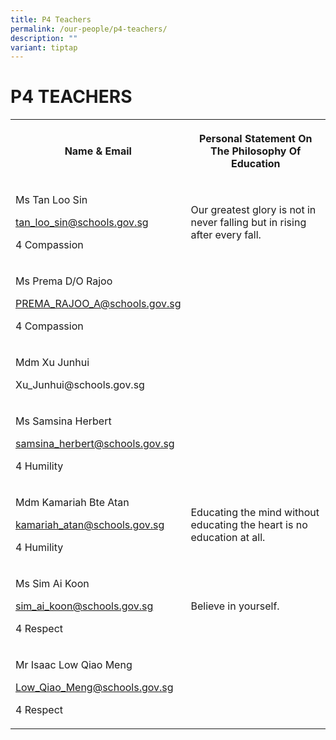 ```yaml
---
title: P4 Teachers
permalink: /our-people/p4-teachers/
description: ""
variant: tiptap
---
```

<h1><strong>P4 TEACHERS</strong></h1>
<table style="minWidth: 50px">
<colgroup>
<col>
<col>
</colgroup>
<tbody>
<tr>
<th rowspan="1" colspan="1">
<p>Name &amp; Email</p>
</th>
<th rowspan="1" colspan="1">
<p>Personal Statement On The Philosophy Of Education</p>
</th>
</tr>
<tr>
<td rowspan="1" colspan="1">
<p>Ms Tan Loo Sin</p>
<p><a href="mailto:tan_loo_sin@schools.gov.sg" rel="noopener noreferrer nofollow" target="_blank">tan_loo_sin@schools.gov.sg</a>
</p>
<p>4 Compassion</p>
</td>
<td rowspan="1" colspan="1">
<p>Our greatest glory is not in never falling but in rising after every fall.</p>
</td>
</tr>
<tr>
<td rowspan="1" colspan="1">
<p>Ms Prema D/O Rajoo</p>
<p><a href="mailto:PREMA_RAJOO_A@schools.gov.sg" rel="noopener noreferrer nofollow" target="_blank">PREMA_RAJOO_A@schools.gov.sg</a>
</p>
<p>4 Compassion</p>
</td>
<td rowspan="1" colspan="1">
<p></p>
</td>
</tr>
<tr>
<td rowspan="1" colspan="1">
<p>Mdm Xu Junhui</p>
<p><a rel="noopener noreferrer nofollow" target="_blank">Xu_Junhui@schools.gov.sg</a>
</p>
</td>
<td rowspan="1" colspan="1">
<p></p>
</td>
</tr>
<tr>
<td rowspan="1" colspan="1">
<p>Ms Samsina Herbert</p>
<p><a href="mailto:samsina_herbert@schools.gov.sg" rel="noopener noreferrer nofollow" target="_blank">samsina_herbert@schools.gov.sg</a>
</p>
<p>4 Humility</p>
</td>
<td rowspan="1" colspan="1">
<p></p>
</td>
</tr>
<tr>
<td rowspan="1" colspan="1">
<p>Mdm Kamariah Bte Atan</p>
<p><a href="mailto:kamariah_atan@schools.gov.sg" rel="noopener noreferrer nofollow" target="_blank">kamariah_atan@schools.gov.sg</a>
</p>
<p>4 Humility</p>
</td>
<td rowspan="1" colspan="1">
<p>Educating the mind without educating the heart is no education at all.</p>
</td>
</tr>
<tr>
<td rowspan="1" colspan="1">
<p>Ms Sim Ai Koon</p>
<p><a href="mailto:sim_ai_koon@schools.gov.sg" rel="noopener noreferrer nofollow" target="_blank">sim_ai_koon@schools.gov.sg</a>
</p>
<p>4 Respect</p>
</td>
<td rowspan="1" colspan="1">
<p>Believe in yourself.</p>
</td>
</tr>
<tr>
<td rowspan="1" colspan="1">
<p>Mr Isaac Low Qiao Meng</p>
<p><a href="mailto:Low_Qiao_Meng@schools.gov.sg" rel="noopener noreferrer nofollow" target="_blank">Low_Qiao_Meng@schools.gov.sg</a>
</p>
<p>4 Respect</p>
</td>
<td rowspan="1" colspan="1">
<p></p>
</td>
</tr>
</tbody>
</table>
<p></p>
